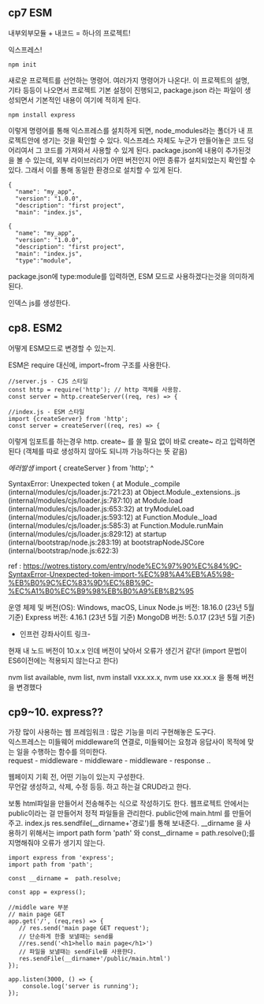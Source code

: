 cp7 ESM
---
내부외부모듈 + 내코드 = 하나의 프로젝트!

익스프레스!

```
npm init 
```

새로운 프로젝트를 선언하는 명령어.
여러가지 명령어가 나온다!. 
이 프로젝트의 설명, 기타 등등이 나오면서 프로젝트 기본 설정이 진행되고, package.json 라는 파일이 생성되면서 기본적인 내용이 여기에 적히게 된다.

```
npm install express
```

이렇게 명령어를 통해 익스프레스를 설치하게 되면, node_modules라는 폴더가 내 프로젝트안에 생기는 것을 확인할 수 있다. 익스프레스 자체도 누군가 만들어놓은 코드 덩어리여서 그 코드를 가져와서 사용할 수 있게 된다. 
package.json에 내용이 추가된것을 볼 수 있는데, 외부 라이브러리가 어떤 버전인지 어떤 종류가 설치되었는지 확인할 수 있다. 그래서 이를 통해 동일한 환경으로 설치할 수 있게 된다. 


```
{
  "name": "my_app",
  "version": "1.0.0",
  "description": "first project",
  "main": "index.js",
```
```
{
  "name": "my_app",
  "version": "1.0.0",
  "description": "first project",
  "main": "index.js",
  "type":"module",
```

package.json에 type:module를 입력하면, ESM 모드로 사용하겠다는것을 의미하게 된다. 


인덱스 js를 생성한다. 

cp8. ESM2
---
어떻게 ESM모드로 변경할 수 있는지. 


ESM은 require 대신에, import~from 구조를 사용한다.

```
//server.js - CJS 스타일 
const http = require('http'); // http 객체를 사용함.
const server = http.createServer((req, res) => {

```

```
//index.js - ESM 스타일	
import {createServer} from 'http';
const server = createServer((req, res) => {
```

이렇게 임포트를 하는경우 http. create~ 를 쓸 필요 없이 바로 create~ 라고 입력하면된다
(객체를 따로 생성하지 않아도 되니까 가능하다는 뜻 같음) 


*에러발생*
import { createServer } from 'http';
       ^

SyntaxError: Unexpected token {
    at Module._compile (internal/modules/cjs/loader.js:721:23)
    at Object.Module._extensions..js (internal/modules/cjs/loader.js:787:10)
    at Module.load (internal/modules/cjs/loader.js:653:32)
    at tryModuleLoad (internal/modules/cjs/loader.js:593:12)
    at Function.Module._load (internal/modules/cjs/loader.js:585:3)
    at Function.Module.runMain (internal/modules/cjs/loader.js:829:12)
    at startup (internal/bootstrap/node.js:283:19)
    at bootstrapNodeJSCore (internal/bootstrap/node.js:622:3)

ref : https://wotres.tistory.com/entry/node%EC%97%90%EC%84%9C-SyntaxError-Unexpected-token-import-%EC%98%A4%EB%A5%98-%EB%B0%9C%EC%83%9D%EC%8B%9C-%EC%A1%B0%EC%B9%98%EB%B0%A9%EB%B2%95



운영 체제 및 버전(OS): Windows, macOS, Linux
Node.js 버전: 18.16.0 (23년 5월 기준)
Express 버전: 4.16.1 (23년 5월 기준)
MongoDB 버전: 5.0.17 (23년 5월 기준)
- 인프런 강좌사이트 링크- 

현재 내 노드 버전이 10.x.x 인데 버전이 낮아서 오류가 생긴거 같다! 
(import 문법이 ES6이전에는 적용되지 않는다고 한다)

nvm list available, nvm list, nvm install vxx.xx.x, nvm use xx.xx.x 을 통해 버전을 변경했다 



cp9~10. express??
---
가장 많이 사용하는 웹 프레임워크 : 많은 기능을 미리 구현해놓은 도구다.   
익스프레스는 미들웨어 middleware의 연결로, 미들웨어는 요청과 응답사이 목적에 맞는 일을 수행하는 함수를 의미한다.   
request - middleware - middleware - middleware - response ..  

웹페이지 기획 전, 어떤 기능이 있는지 구성한다.   
무언갈 생성하고, 삭제, 수정 등등. 하고 하는걸 CRUD라고 한다. 


보통 html파일을 만들어서 전송해주는 식으로 작성하기도 한다. 웹프로젝트 안에서는 public이라는 걸 만들어저 정적 파일들을 관리한다. public안에 main.html 를 만들어주고. index.js res.sendfile(__dirname+'경로')를 통해 보내준다. __dirname 을 사용하기 위해서는 import path form 'path' 와  const__dirname = path.resolve();를 지명해줘야 오류가 생기지 않는다. 


```
import express from 'express';
import path from 'path';

const __dirname =  path.resolve;

const app = express();

//middle ware 부분
// main page GET
app.get('/', (req,res) => {
   // res.send('main page GET request');
   // 단순하게 한줄 보낼때는 send를 
   //res.send('<h1>hello main page</h1>')
   // 파일을 보낼때는 sendFile를 사용한다. 
   res.sendFile(__dirname+'/public/main.html')
});

app.listen(3000, () => {
    console.log('server is running');
});
```